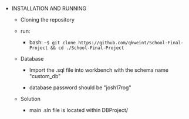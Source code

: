 * INSTALLATION AND RUNNING

  * Cloning the repository 
   * run:
     *  bash: 
        `~$ git clone https://github.com/qkweint/School-Final-Project && cd ./School-Final-Project`

  * Database

    * Import the .sql file into workbench with the schema name "custom_db"

    * database password should be "josh17rog"

  * Solution

    * main .sln file is located within DBProject/



